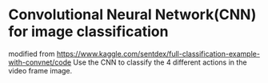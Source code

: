 # Convolutional Neural Network(CNN) for image classification
modified from 
  https://www.kaggle.com/sentdex/full-classification-example-with-convnet/code 
  Use the CNN to classify the 4 different actions in the video frame image.
